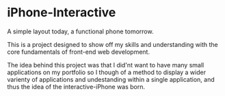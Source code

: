 # iPhone-Interactive

A simple layout today, a functional phone tomorrow. 

This is a project designed to show off my skills and understanding with the core fundamentals of front-end web development.

The idea behind this project was that I did'nt want to have many small applications on my portfolio so I though of a method
to display a wider varienty of applications and undestanding within a single application, and thus the idea of the 
interactive-iPhone was born.
